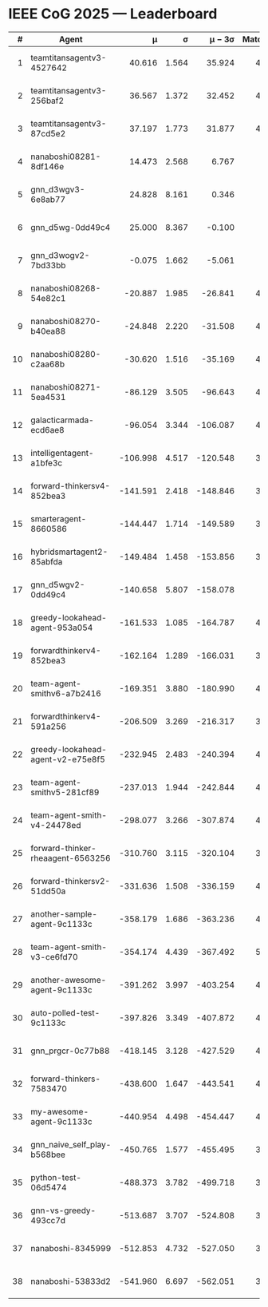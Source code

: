 # IEEE CoG 2025 — Leaderboard

| # | Agent | μ | σ | μ − 3σ | Matches | Updated |
|---:|---|---:|---:|---:|---:|---|
| 1 | teamtitansagentv3-4527642 | 40.616 | 1.564 | 35.924 | 4676 | 2025-08-29 19:03 |
| 2 | teamtitansagentv3-256baf2 | 36.567 | 1.372 | 32.452 | 4656 | 2025-08-29 19:03 |
| 3 | teamtitansagentv3-87cd5e2 | 37.197 | 1.773 | 31.877 | 4200 | 2025-08-29 19:03 |
| 4 | nanaboshi08281-8df146e | 14.473 | 2.568 | 6.767 | 146 | 2025-08-29 19:03 |
| 5 | gnn_d3wgv3-6e8ab77 | 24.828 | 8.161 | 0.346 | 118 | 2025-08-29 19:03 |
| 6 | gnn_d5wg-0dd49c4 | 25.000 | 8.367 | -0.100 | 80 | 2025-08-29 19:03 |
| 7 | gnn_d3wogv2-7bd33bb | -0.075 | 1.662 | -5.061 | 164 | 2025-08-29 19:03 |
| 8 | nanaboshi08268-54e82c1 | -20.887 | 1.985 | -26.841 | 4540 | 2025-08-29 19:03 |
| 9 | nanaboshi08270-b40ea88 | -24.848 | 2.220 | -31.508 | 4720 | 2025-08-29 19:03 |
| 10 | nanaboshi08280-c2aa68b | -30.620 | 1.516 | -35.169 | 4098 | 2025-08-29 19:03 |
| 11 | nanaboshi08271-5ea4531 | -86.129 | 3.505 | -96.643 | 4758 | 2025-08-29 19:03 |
| 12 | galacticarmada-ecd6ae8 | -96.054 | 3.344 | -106.087 | 4500 | 2025-08-29 19:03 |
| 13 | intelligentagent-a1bfe3c | -106.998 | 4.517 | -120.548 | 3968 | 2025-08-29 19:03 |
| 14 | forward-thinkersv4-852bea3 | -141.591 | 2.418 | -148.846 | 3457 | 2025-08-29 19:03 |
| 15 | smarteragent-8660586 | -144.447 | 1.714 | -149.589 | 3677 | 2025-08-29 19:03 |
| 16 | hybridsmartagent2-85abfda | -149.484 | 1.458 | -153.856 | 3905 | 2025-08-29 19:03 |
| 17 | gnn_d5wgv2-0dd49c4 | -140.658 | 5.807 | -158.078 | 120 | 2025-08-29 19:03 |
| 18 | greedy-lookahead-agent-953a054 | -161.533 | 1.085 | -164.787 | 4072 | 2025-08-29 19:03 |
| 19 | forwardthinkerv4-852bea3 | -162.164 | 1.289 | -166.031 | 3268 | 2025-08-29 19:03 |
| 20 | team-agent-smithv6-a7b2416 | -169.351 | 3.880 | -180.990 | 4740 | 2025-08-29 19:03 |
| 21 | forwardthinkerv4-591a256 | -206.509 | 3.269 | -216.317 | 3795 | 2025-08-29 19:03 |
| 22 | greedy-lookahead-agent-v2-e75e8f5 | -232.945 | 2.483 | -240.394 | 4344 | 2025-08-29 19:03 |
| 23 | team-agent-smithv5-281cf89 | -237.013 | 1.944 | -242.844 | 4540 | 2025-08-29 19:03 |
| 24 | team-agent-smith-v4-24478ed | -298.077 | 3.266 | -307.874 | 4178 | 2025-08-29 19:03 |
| 25 | forward-thinker-rheaagent-6563256 | -310.760 | 3.115 | -320.104 | 3782 | 2025-08-29 19:03 |
| 26 | forward-thinkersv2-51dd50a | -331.636 | 1.508 | -336.159 | 4242 | 2025-08-29 19:03 |
| 27 | another-sample-agent-9c1133c | -358.179 | 1.686 | -363.236 | 4660 | 2025-08-29 19:03 |
| 28 | team-agent-smith-v3-ce6fd70 | -354.174 | 4.439 | -367.492 | 5018 | 2025-08-29 19:03 |
| 29 | another-awesome-agent-9c1133c | -391.262 | 3.997 | -403.254 | 4060 | 2025-08-29 19:03 |
| 30 | auto-polled-test-9c1133c | -397.826 | 3.349 | -407.872 | 4600 | 2025-08-29 19:03 |
| 31 | gnn_prgcr-0c77b88 | -418.145 | 3.128 | -427.529 | 4390 | 2025-08-29 19:03 |
| 32 | forward-thinkers-7583470 | -438.600 | 1.647 | -443.541 | 4660 | 2025-08-29 19:03 |
| 33 | my-awesome-agent-9c1133c | -440.954 | 4.498 | -454.447 | 4760 | 2025-08-29 19:03 |
| 34 | gnn_naive_self_play-b568bee | -450.765 | 1.577 | -455.495 | 3840 | 2025-08-29 19:03 |
| 35 | python-test-06d5474 | -488.373 | 3.782 | -499.718 | 3850 | 2025-08-29 19:03 |
| 36 | gnn-vs-greedy-493cc7d | -513.687 | 3.707 | -524.808 | 3520 | 2025-08-29 19:03 |
| 37 | nanaboshi-8345999 | -512.853 | 4.732 | -527.050 | 3700 | 2025-08-29 19:03 |
| 38 | nanaboshi-53833d2 | -541.960 | 6.697 | -562.051 | 3280 | 2025-08-29 19:03 |
